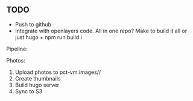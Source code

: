 ## TODO

- Push to github
- Integrate with openlayers code. All in one repo?
  Make to build it all or just hugo + npm run build
i

Pipeline:

Photos:
 1. Upload photos to pct-vm:images/<date>/
 2. Create thumbnails
 3. Build hugo server
 4. Sync to S3
 
